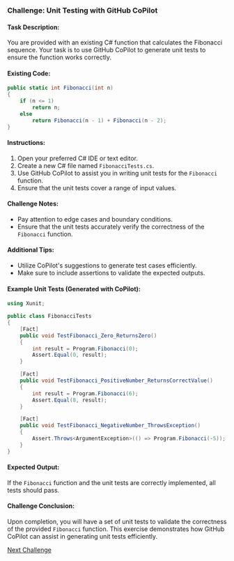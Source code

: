### Challenge: Unit Testing with GitHub CoPilot

#### Task Description:
You are provided with an existing C# function that calculates the Fibonacci sequence. Your task is to use GitHub CoPilot to generate unit tests to ensure the function works correctly.

#### Existing Code:
```csharp
public static int Fibonacci(int n)
{
    if (n <= 1)
        return n;
    else
        return Fibonacci(n - 1) + Fibonacci(n - 2);
}
```

#### Instructions:
1. Open your preferred C# IDE or text editor.
2. Create a new C# file named `FibonacciTests.cs`.
3. Use GitHub CoPilot to assist you in writing unit tests for the `Fibonacci` function.
4. Ensure that the unit tests cover a range of input values.

#### Challenge Notes:
- Pay attention to edge cases and boundary conditions.
- Ensure that the unit tests accurately verify the correctness of the `Fibonacci` function.

#### Additional Tips:
- Utilize CoPilot's suggestions to generate test cases efficiently.
- Make sure to include assertions to validate the expected outputs.

#### Example Unit Tests (Generated with CoPilot):
```csharp
using Xunit;

public class FibonacciTests
{
    [Fact]
    public void TestFibonacci_Zero_ReturnsZero()
    {
        int result = Program.Fibonacci(0);
        Assert.Equal(0, result);
    }

    [Fact]
    public void TestFibonacci_PositiveNumber_ReturnsCorrectValue()
    {
        int result = Program.Fibonacci(6);
        Assert.Equal(8, result);
    }

    [Fact]
    public void TestFibonacci_NegativeNumber_ThrowsException()
    {
        Assert.Throws<ArgumentException>(() => Program.Fibonacci(-5));
    }
}
```

#### Expected Output:
If the `Fibonacci` function and the unit tests are correctly implemented, all tests should pass.

#### Challenge Conclusion:
Upon completion, you will have a set of unit tests to validate the correctness of the provided `Fibonacci` function. This exercise demonstrates how GitHub CoPilot can assist in generating unit tests efficiently.

[Next Challenge](03%20-%20Code%20Refactoring%20for%20Readability%20-%20Python.md)